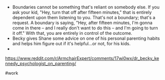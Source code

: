 - Boundaries cannot be something that's reliant on somebody else. If you ask your kid, "Hey, turn that off after fifteen minutes," that is entirely dependent upon them listening to you. That's not a boundary; that's a request. A boundary is saying, "Hey, after fifteen minutes, I'm gonna come in there – and I really don't want to do this – and I'm going to turn it off." With that, you are entirely in control of the outcome.
- Becky gives Shane some advice on one of his personal parenting habits and helps him figure out if it's helpful...or not, for his kids.
- 


https://www.reddit.com/r/ArmchairExpert/comments/17wi0wx/dr_becky_kennedy_psychologist_on_parenting/


#work 